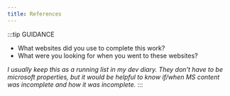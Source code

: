 ```yaml
---
title: References
---
```


:::tip GUIDANCE

- What websites did you use to complete this work?
- What were you looking for when you went to these websites?

_I usually keep this as a running list in my dev diary. They don't have to be microsoft properties, but it would be helpful to know if/when MS content was incomplete and how it was incomplete._
:::
